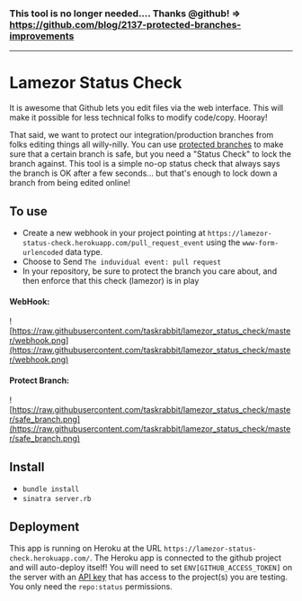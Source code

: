 ### This tool is no longer needed.... Thanks @github! => https://github.com/blog/2137-protected-branches-improvements


---------

# Lamezor Status Check

It is awesome that Github lets you edit files via the web interface.  This will make it possible for less technical folks to modify code/copy.  Hooray!

That said, we want to protect our integration/production branches from folks editing things all willy-nilly.  You can use [protected branches](https://developer.github.com/changes/2015-09-03-ensure-your-app-is-ready-for-protected-branches/) to make sure that a certain branch is safe, but you need a "Status Check" to lock the branch against.  This tool is a simple no-op status check that always says the branch is OK after a few seconds... but that's enough to lock down a branch from being edited online!

## To use
- Create a new webhook in your project pointing at `https://lamezor-status-check.herokuapp.com/pull_request_event` using the `www-form-urlencoded` data type.  
- Choose to Send `The induvidual event: pull request`
- In your repository, be sure to protect the branch you care about, and then enforce that this check (lamezor) is in play

#### WebHook:

![https://raw.githubusercontent.com/taskrabbit/lamezor_status_check/master/webhook.png](https://raw.githubusercontent.com/taskrabbit/lamezor_status_check/master/webhook.png)

#### Protect Branch:

![https://raw.githubusercontent.com/taskrabbit/lamezor_status_check/master/safe_branch.png](https://raw.githubusercontent.com/taskrabbit/lamezor_status_check/master/safe_branch.png)

## Install
- `bundle install`
- `sinatra server.rb`

## Deployment
This app is running on Heroku at the URL `https://lamezor-status-check.herokuapp.com/`.  The Heroku app is connected to the github project and will auto-deploy itself!
You will need to set `ENV[GITHUB_ACCESS_TOKEN]` on the server with an [API key](https://github.com/settings/tokens) that has access to the project(s) you are testing. You only need the `repo:status` permissions.
